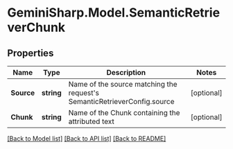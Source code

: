 # GeminiSharp.Model.SemanticRetrieverChunk

## Properties

Name | Type | Description | Notes
------------ | ------------- | ------------- | -------------
**Source** | **string** | Name of the source matching the request&#39;s SemanticRetrieverConfig.source | [optional] 
**Chunk** | **string** | Name of the Chunk containing the attributed text | [optional] 

[[Back to Model list]](../README.md#documentation-for-models) [[Back to API list]](../README.md#documentation-for-api-endpoints) [[Back to README]](../README.md)

